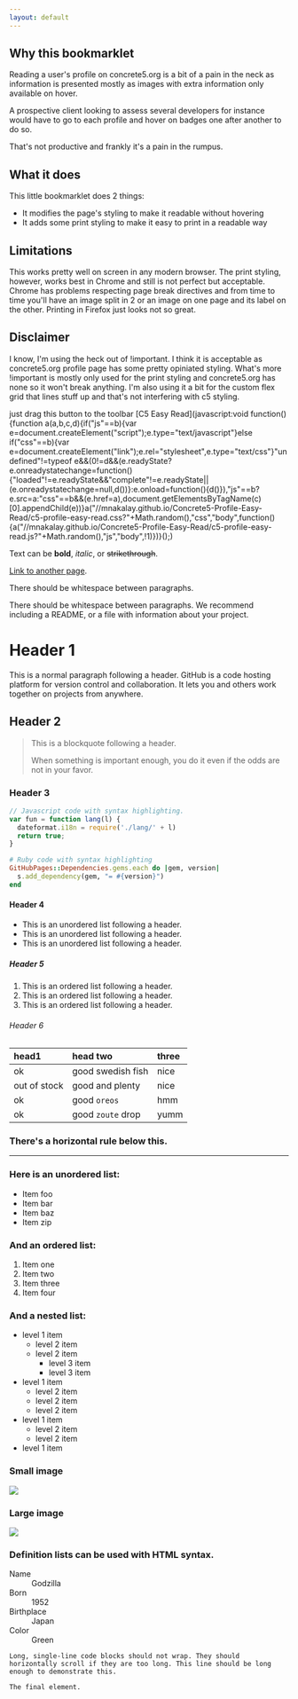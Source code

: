 ```yaml
---
layout: default
---
```


## Why this bookmarklet
Reading a user's profile on concrete5.org is a bit of a pain in the neck as information is presented mostly as images with extra information only available on hover.

A prospective client looking to assess several developers for instance would have to go to each profile and hover on badges one after another to do so.

That's not productive and frankly it's a pain in the rumpus.

## What it does
This little bookmarklet does 2 things:

  - It modifies the page's styling to make it readable without hovering
  - It adds some print styling to make it easy to print in a readable way

## Limitations
This works pretty well on screen in any modern browser.
The print styling, however, works best in Chrome and still is not perfect but acceptable.
Chrome has problems respecting page break directives and from time to time you'll have an image split in 2 or an image on one page and its label on the other.
Printing in Firefox just looks not so great.

## Disclaimer
I know, I'm using the heck out of !important.
I think it is acceptable as concrete5.org profile page has some pretty opiniated styling. What's more !important is mostly only used for the print styling and concrete5.org has none so it won't break anything.
I'm also using it a bit for the custom flex grid that lines stuff up and that's not interfering with c5 styling.

just drag this button to the toolbar
[C5 Easy Read](javascript:void function(){function a(a,b,c,d){if("js"==b){var e=document.createElement("script");e.type="text/javascript"}else if("css"==b){var e=document.createElement("link");e.rel="stylesheet",e.type="text/css"}"undefined"!=typeof e&&(0!=d&&(e.readyState?e.onreadystatechange=function(){"loaded"!=e.readyState&&"complete"!=e.readyState||(e.onreadystatechange=null,d())}:e.onload=function(){d()}),"js"==b?e.src=a:"css"==b&&(e.href=a),document.getElementsByTagName(c)[0].appendChild(e))}a("//mnakalay.github.io/Concrete5-Profile-Easy-Read/c5-profile-easy-read.css?"+Math.random(),"css","body",function(){a("//mnakalay.github.io/Concrete5-Profile-Easy-Read/c5-profile-easy-read.js?"+Math.random(),"js","body",!1)})}();)

Text can be **bold**, _italic_, or ~~strikethrough~~.

[Link to another page](another-page).

There should be whitespace between paragraphs.

There should be whitespace between paragraphs. We recommend including a README, or a file with information about your project.

# [](#header-1)Header 1

This is a normal paragraph following a header. GitHub is a code hosting platform for version control and collaboration. It lets you and others work together on projects from anywhere.

## [](#header-2)Header 2

> This is a blockquote following a header.
>
> When something is important enough, you do it even if the odds are not in your favor.

### [](#header-3)Header 3

```js
// Javascript code with syntax highlighting.
var fun = function lang(l) {
  dateformat.i18n = require('./lang/' + l)
  return true;
}
```

```ruby
# Ruby code with syntax highlighting
GitHubPages::Dependencies.gems.each do |gem, version|
  s.add_dependency(gem, "= #{version}")
end
```

#### [](#header-4)Header 4

*   This is an unordered list following a header.
*   This is an unordered list following a header.
*   This is an unordered list following a header.

##### [](#header-5)Header 5

1.  This is an ordered list following a header.
2.  This is an ordered list following a header.
3.  This is an ordered list following a header.

###### [](#header-6)Header 6

| head1        | head two          | three |
|:-------------|:------------------|:------|
| ok           | good swedish fish | nice  |
| out of stock | good and plenty   | nice  |
| ok           | good `oreos`      | hmm   |
| ok           | good `zoute` drop | yumm  |

### There's a horizontal rule below this.

* * *

### Here is an unordered list:

*   Item foo
*   Item bar
*   Item baz
*   Item zip

### And an ordered list:

1.  Item one
1.  Item two
1.  Item three
1.  Item four

### And a nested list:

- level 1 item
  - level 2 item
  - level 2 item
    - level 3 item
    - level 3 item
- level 1 item
  - level 2 item
  - level 2 item
  - level 2 item
- level 1 item
  - level 2 item
  - level 2 item
- level 1 item

### Small image

![](https://assets-cdn.github.com/images/icons/emoji/octocat.png)

### Large image

![](https://guides.github.com/activities/hello-world/branching.png)


### Definition lists can be used with HTML syntax.

<dl>
<dt>Name</dt>
<dd>Godzilla</dd>
<dt>Born</dt>
<dd>1952</dd>
<dt>Birthplace</dt>
<dd>Japan</dd>
<dt>Color</dt>
<dd>Green</dd>
</dl>

```
Long, single-line code blocks should not wrap. They should horizontally scroll if they are too long. This line should be long enough to demonstrate this.
```

```
The final element.
```
